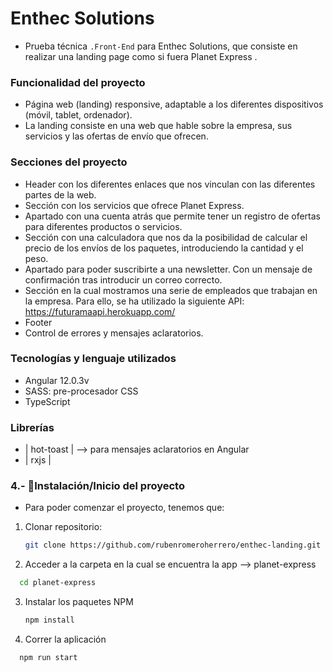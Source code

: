# **Enthec Solutions**

- Prueba técnica `.Front-End` para Enthec Solutions, que consiste en realizar una landing page como si fuera Planet Express .

### Funcionalidad del proyecto

- Página web (landing) responsive, adaptable a los diferentes dispositivos (móvil, tablet, ordenador).
- La landing consiste en una web que hable sobre la empresa, sus servicios y las ofertas de envío que ofrecen.

### Secciones del proyecto

- Header con los diferentes enlaces que nos vinculan con las diferentes partes de la web.
- Sección con los servicios que ofrece Planet Express.
- Apartado con una cuenta atrás que permite tener un registro de ofertas para diferentes productos o servicios.
- Sección con una calculadora que nos da la posibilidad de calcular el precio de los envíos de los paquetes,
  introduciendo la cantidad y el peso.
- Apartado para poder suscribirte a una newsletter. Con un mensaje de confirmación tras introducir un correo correcto.
- Sección en la cual mostramos una serie de empleados que trabajan en la empresa. Para ello, se ha utilizado
  la siguiente API: https://futuramaapi.herokuapp.com/
- Footer
- Control de errores y mensajes aclaratorios.

### Tecnologías y lenguaje utilizados

- Angular 12.0.3v
- SASS: pre-procesador CSS
- TypeScript

### Librerías

- | hot-toast | --> para mensajes aclaratorios en Angular
- | rxjs |

### 4.- 🔧Instalación/Inicio del proyecto

- Para poder comenzar el proyecto, tenemos que:

1. Clonar repositorio:
   ```sh
   git clone https://github.com/rubenromeroherrero/enthec-landing.git
   ```
2. Acceder a la carpeta en la cual se encuentra la app --> planet-express

```sh
  cd planet-express
```

3. Instalar los paquetes NPM
   ```sh
   npm install
   ```
4. Correr la aplicación

```sh
  npm run start
```

